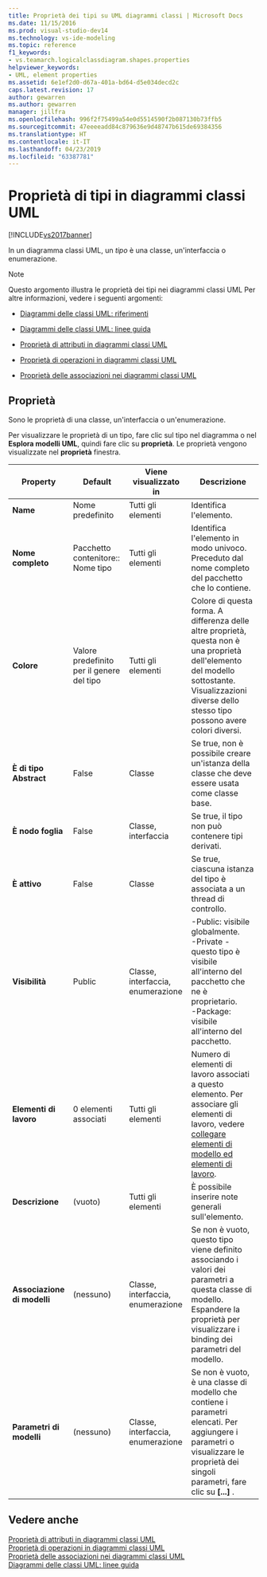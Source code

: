 ```yaml
---
title: Proprietà dei tipi su UML diagrammi classi | Microsoft Docs
ms.date: 11/15/2016
ms.prod: visual-studio-dev14
ms.technology: vs-ide-modeling
ms.topic: reference
f1_keywords:
- vs.teamarch.logicalclassdiagram.shapes.properties
helpviewer_keywords:
- UML, element properties
ms.assetid: 6e1ef2d0-d67a-401a-bd64-d5e034decd2c
caps.latest.revision: 17
author: gewarren
ms.author: gewarren
manager: jillfra
ms.openlocfilehash: 996f2f75499a54e0d5514590f2b087130b73ffb5
ms.sourcegitcommit: 47eeeeadd84c879636e9d48747b615de69384356
ms.translationtype: HT
ms.contentlocale: it-IT
ms.lasthandoff: 04/23/2019
ms.locfileid: "63387781"
---
```

# <a name="properties-of-types-on-uml-class-diagrams"></a>Proprietà di tipi in diagrammi classi UML
[!INCLUDE[vs2017banner](../includes/vs2017banner.md)]

In un diagramma classi UML, un *tipo* è una classe, un'interfaccia o enumerazione.  
  
> [!NOTE]
> Questo argomento illustra le proprietà dei tipi nei diagrammi classi UML Per altre informazioni, vedere i seguenti argomenti:  
  
- [Diagrammi delle classi UML: riferimenti](../modeling/uml-class-diagrams-reference.md)  
  
- [Diagrammi delle classi UML: linee guida](../modeling/uml-class-diagrams-guidelines.md)  
  
- [Proprietà di attributi in diagrammi classi UML](../modeling/properties-of-attributes-on-uml-class-diagrams.md)  
  
- [Proprietà di operazioni in diagrammi classi UML](../modeling/properties-of-operations-on-uml-class-diagrams.md)  
  
- [Proprietà delle associazioni nei diagrammi classi UML](../modeling/properties-of-associations-on-uml-class-diagrams.md)  
  
## <a name="properties"></a>Proprietà  
 Sono le proprietà di una classe, un'interfaccia o un'enumerazione.  
  
 Per visualizzare le proprietà di un tipo, fare clic sul tipo nel diagramma o nel **Esplora modelli UML**, quindi fare clic su **proprietà**. Le proprietà vengono visualizzate nel **proprietà** finestra.  
  
|**Property**|**Default**|Viene visualizzato in|Descrizione|  
|------------------|-----------------|----------------|-----------------|  
|**Name**|Nome predefinito|Tutti gli elementi|Identifica l'elemento.|  
|**Nome completo**|Pacchetto contenitore:: Nome tipo|Tutti gli elementi|Identifica l'elemento in modo univoco. Preceduto dal nome completo del pacchetto che lo contiene.|  
|**Colore**|Valore predefinito per il genere del tipo|Tutti gli elementi|Colore di questa forma. A differenza delle altre proprietà, questa non è una proprietà dell'elemento del modello sottostante. Visualizzazioni diverse dello stesso tipo possono avere colori diversi.|  
|**È di tipo Abstract**|False|Classe|Se true, non è possibile creare un'istanza della classe che deve essere usata come classe base.|  
|**È nodo foglia**|False|Classe, interfaccia|Se true, il tipo non può contenere tipi derivati.|  
|**È attivo**|False|Classe|Se true, ciascuna istanza del tipo è associata a un thread di controllo.|  
|**Visibilità**|Public|Classe, interfaccia, enumerazione|-Public: visibile globalmente.<br />-Private - questo tipo è visibile all'interno del pacchetto che ne è proprietario.<br />-Package: visibile all'interno del pacchetto.|  
|**Elementi di lavoro**|0 elementi associati|Tutti gli elementi|Numero di elementi di lavoro associati a questo elemento. Per associare gli elementi di lavoro, vedere [collegare elementi di modello ed elementi di lavoro](../modeling/link-model-elements-and-work-items.md).|  
|**Descrizione**|(vuoto)|Tutti gli elementi|È possibile inserire note generali sull'elemento.|  
|**Associazione di modelli**|(nessuno)|Classe, interfaccia, enumerazione|Se non è vuoto, questo tipo viene definito associando i valori dei parametri a questa classe di modello. Espandere la proprietà per visualizzare i binding dei parametri del modello.|  
|**Parametri di modelli**|(nessuno)|Classe, interfaccia, enumerazione|Se non è vuoto, è una classe di modello che contiene i parametri elencati. Per aggiungere i parametri o visualizzare le proprietà dei singoli parametri, fare clic su **[...]** .|  
  
## <a name="see-also"></a>Vedere anche  
 [Proprietà di attributi in diagrammi classi UML](../modeling/properties-of-attributes-on-uml-class-diagrams.md)   
 [Proprietà di operazioni in diagrammi classi UML](../modeling/properties-of-operations-on-uml-class-diagrams.md)   
 [Proprietà delle associazioni nei diagrammi classi UML](../modeling/properties-of-associations-on-uml-class-diagrams.md)   
 [Diagrammi delle classi UML: linee guida](../modeling/uml-class-diagrams-guidelines.md)
